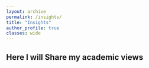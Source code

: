 ```yaml
---
layout: archive
permalink: /insights/
title: "Insights"
author_profile: true
classes: wide
---
```

## Here I will Share my academic views
